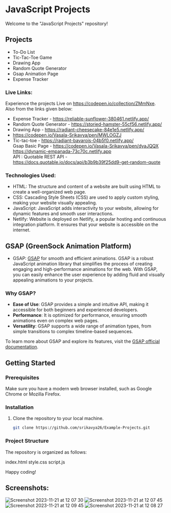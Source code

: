 # JavaScript Projects
Welcome to the "JavaScript Projects" repository! 

## Projects
- To-Do List
- Tic-Tac-Toe Game
- Drawing App
- Random Quote Generator
- Gsap Animation Page
- Expense Tracker
  
### Live Links:
Experience the projects Live on https://codepen.io/collection/ZMmNxe. Also from the links given below:

- Expense Tracker - https://reliable-sunflower-380461.netlify.app/<br>
- Random Quote Generator - https://storied-hamster-55cf56.netlify.app/<br>
- Drawing App - https://radiant-cheesecake-84e1e5.netlify.app/<br>
- https://codepen.io/Vasala-Srikavya/pen/MWLOGZJ<br>
- Tic-tac-toe - https://radiant-bavarois-04b5f0.netlify.app/<br>
Gsap Basic Page - https://codepen.io/Vasala-Srikavya/pen/dyaJQQX <br>
https://dynamic-empanada-73c70c.netlify.app<br>
API : Quotable REST API - https://docs.quotable.io/docs/api/b3b9b39f25dd9-get-random-quote

### Technologies Used: 
- HTML: The structure and content of a website are built using HTML to create a well-organized web page.
- CSS: Cascading Style Sheets (CSS) are used to apply custom styling, making your website visually appealing.
- JavaScript: JavaScript adds interactivity to your website, allowing for dynamic features and smooth user interactions.
- Netlify: Website is deployed on Netlify, a popular hosting and continuous integration platform. It ensures that your website is accessible on the internet.
## GSAP (GreenSock Animation Platform)
 - GSAP: [GSAP](https://greensock.com/gsap/) for smooth and efficient animations. GSAP is a robust JavaScript animation library that simplifies the process of creating engaging and high-performance animations for the web. With GSAP, you can easily enhance the user experience by adding fluid and visually appealing animations to your projects.

### Why GSAP?
- **Ease of Use**: GSAP provides a simple and intuitive API, making it accessible for both beginners and experienced developers.
- **Performance**: It is optimized for performance, ensuring smooth animations even on complex web pages.
- **Versatility**: GSAP supports a wide range of animation types, from simple transitions to complex timeline-based sequences.

To learn more about GSAP and explore its features, visit the [GSAP official documentation](https://greensock.com/docs/).

## Getting Started

### Prerequisites
Make sure you have a modern web browser installed, such as Google Chrome or Mozilla Firefox.

### Installation
1. Clone the repository to your local machine.
   ```bash
   git clone https://github.com/srikavya26/Example-Projects.git

### Project Structure
The repository is organized as follows:

index.html
style.css
script.js

Happy coding!



## Screenshots: 
![Screenshot 2023-11-21 at 12 07 30](https://github.com/srikavya26/Example-Projects/assets/95865936/e72a33e4-2399-458a-a05e-87057b379a53)
![Screenshot 2023-11-21 at 12 07 45](https://github.com/srikavya26/Example-Projects/assets/95865936/fdcfcacb-9a23-4ccc-b628-0a525f9eb54a)
![Screenshot 2023-11-21 at 12 09 45](https://github.com/srikavya26/Example-Projects/assets/95865936/e1056b7e-0b7f-4689-bac8-24f929962125)
![Screenshot 2023-11-21 at 12 08 27](https://github.com/srikavya26/Example-Projects/assets/95865936/a7e0372e-b9f3-4517-b952-f3e09e63ce69)




